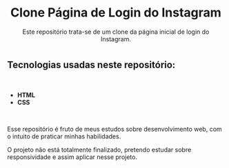 <h1 align="center"> Clone Página de Login do Instagram </h1>

<p align="center"> Este repositório trata-se de um clone da página inicial de login do Instagram.</p>
<h1>

<h2> Tecnologias usadas neste repositório:</h2>
<br>
<b>
<ul>
<li>HTML </li>
<li>CSS </li>
</ul>
</b>
<br>
<p> Esse repositório é fruto de meus estudos sobre desenvolvimento web, com o intuito de praticar minhas habilidades.
</p>

<p> O projeto não está totalmente finalizado, pretendo estudar sobre responsividade e assim aplicar nesse projeto.
</p>
